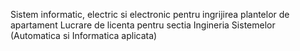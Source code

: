 Sistem informatic, electric si electronic pentru ingrijirea plantelor de apartament 
Lucrare de licenta pentru sectia Ingineria Sistemelor (Automatica si Informatica aplicata)
